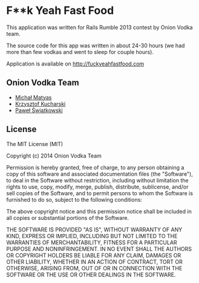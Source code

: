 F**k Yeah Fast Food
===================

This application was written for Rails Rumble 2013 contest by Onion Vodka team.

The source code for this app was written in about 24-30 hours (we had more than few vodkas and went to sleep for couple hours).

Application is available on http://fuckyeahfastfood.com

## Onion Vodka Team

- [Michał Matyas](http://nerdblog.pl)
- [Krzysztof Kucharski](https://github.com/blid)
- [Paweł Świątkowski](https://github.com/katafrakt)

## License

The MIT License (MIT)

Copyright (c) 2014 Onion Vodka Team

Permission is hereby granted, free of charge, to any person obtaining a copy
of this software and associated documentation files (the "Software"), to deal
in the Software without restriction, including without limitation the rights
to use, copy, modify, merge, publish, distribute, sublicense, and/or sell
copies of the Software, and to permit persons to whom the Software is
furnished to do so, subject to the following conditions:

The above copyright notice and this permission notice shall be included in
all copies or substantial portions of the Software.

THE SOFTWARE IS PROVIDED "AS IS", WITHOUT WARRANTY OF ANY KIND, EXPRESS OR
IMPLIED, INCLUDING BUT NOT LIMITED TO THE WARRANTIES OF MERCHANTABILITY,
FITNESS FOR A PARTICULAR PURPOSE AND NONINFRINGEMENT. IN NO EVENT SHALL THE
AUTHORS OR COPYRIGHT HOLDERS BE LIABLE FOR ANY CLAIM, DAMAGES OR OTHER
LIABILITY, WHETHER IN AN ACTION OF CONTRACT, TORT OR OTHERWISE, ARISING FROM,
OUT OF OR IN CONNECTION WITH THE SOFTWARE OR THE USE OR OTHER DEALINGS IN
THE SOFTWARE.
